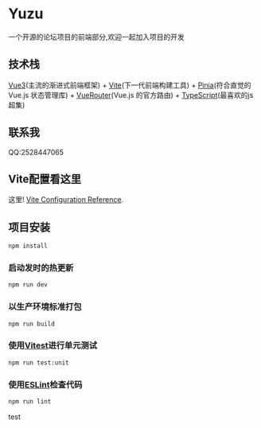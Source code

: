 # Yuzu

一个开源的论坛项目的前端部分,欢迎一起加入项目的开发

## 技术栈

[Vue3](https://cn.vuejs.org/)(主流的渐进式前端框架) + [Vite](https://cn.vitejs.dev/)(下一代前端构建工具) + [Pinia](https://pinia.vuejs.org/zh/)(符合直觉的Vue.js 状态管理库) + [VueRouter](https://router.vuejs.org/zh/)(Vue.js 的官方路由) + [TypeScript](https://typescript.bootcss.com/)(最喜欢的js超集)

## 联系我

QQ:2528447065

## Vite配置看这里

这里! [Vite Configuration Reference](https://vitejs.dev/config/).

## 项目安装

```sh
npm install
```

### 启动发时的热更新

```sh
npm run dev
```

### 以生产环境标准打包

```sh
npm run build
```

### 使用[Vitest](https://vitest.dev/)进行单元测试

```sh
npm run test:unit
```

### 使用[ESLint](https://eslint.org/)检查代码

```sh
npm run lint
```
test